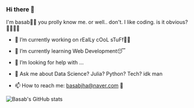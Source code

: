 ### Hi there 👋
I'm basab👀🗿
you prolly know me. or well.. don't. 
I like coding. is it obvious?💁🏼‍♂️🌚


- 🔭 I’m currently working on rEalLy cOoL sTuFf😵‍💫
- 🌱 I’m currently learning Web Development😴

- 🤔 I’m looking for help with ...
- 💬 Ask me about Data Science? Julia? Python? Tech? idk man
- 📫 How to reach me: basabjha@naver.com 🫠


![Basab's GitHub stats](https://github-readme-stats.vercel.app/api?username=chillobae&show_icons=true&theme=tokyonight)
 
